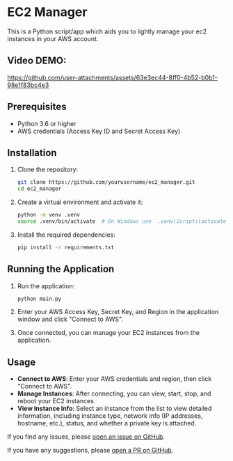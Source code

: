 # EC2 Manager
This is a Python script/app which aids you to lightly manage your ec2 instances in your AWS account.

## Video DEMO:
https://github.com/user-attachments/assets/63e3ec44-8ff0-4b52-b0b1-98e1f83bc4e3

## Prerequisites

- Python 3.6 or higher
- AWS credentials (Access Key ID and Secret Access Key)

## Installation

1. Clone the repository:

    ```sh
    git clone https://github.com/yourusername/ec2_manager.git
    cd ec2_manager
    ```

2. Create a virtual environment and activate it:

    ```sh
    python -m venv .venv
    source .venv/bin/activate  # On Windows use `.venv\Scripts\activate`
    ```

3. Install the required dependencies:

    ```sh
    pip install -r requirements.txt
    ```


## Running the Application

1. Run the application:

    ```sh
    python main.py
    ```

2. Enter your AWS Access Key, Secret Key, and Region in the application window and click "Connect to AWS".

3. Once connected, you can manage your EC2 instances from the application.

## Usage

- **Connect to AWS**: Enter your AWS credentials and region, then click "Connect to AWS".
- **Manage Instances**: After connecting, you can view, start, stop, and reboot your EC2 instances.
- **View Instance Info**: Select an instance from the list to view detailed information, including instance type, network info (IP addresses, hostname, etc.), status, and whether a private key is attached.

If you find any issues, please [open an issue on GitHub](https://github.com/aramb-dev/ec2-manager/issues).

If you have any suggestions, please [open a PR on GitHub](https://github.com/aramb-dev/ec2-manager/pulls).
